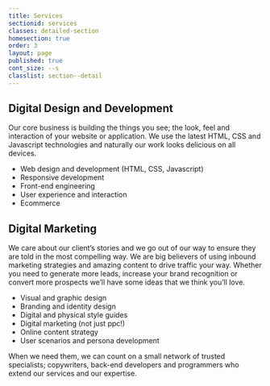 ```yaml
---
title: Services
sectionid: services
classes: detailed-section
homesection: true
order: 3
layout: page
published: true
cont_size: --s
classlist: section--detail
---
```


## Digital Design and Development
Our core business is building the things you see; the look, feel and interaction of your website or application. We use the latest HTML, CSS and Javascript technologies and naturally our work looks delicious on all devices.

- Web design and development (HTML, CSS, Javascript)
- Responsive development
- Front-end engineering
- User experience and interaction
- Ecommerce

## Digital Marketing
We care about our client’s stories and we go out of our way to ensure they are told in the most compelling way. We are big believers of using inbound marketing strategies and amazing content to drive traffic your way. Whether you need to generate more leads, increase your brand recognition or convert more prospects we’ll have some ideas that we think you’ll love.

- Visual and graphic design
- Branding and identity design
- Digital and physical style guides
- Digital marketing (not just ppc!)
- Online content strategy
- User scenarios and persona development

When we need them, we can count on a small network of trusted specialists; copywriters, back-end developers and programmers who extend our services and our expertise.
